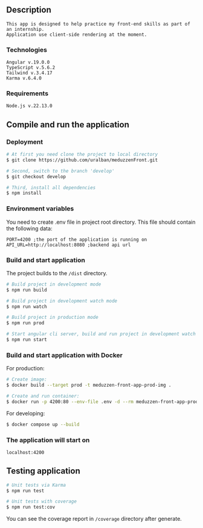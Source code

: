 ## Description
```
This app is designed to help practice my front-end skills as part of an internship. 
Application use client-side rendering at the moment.
```

### Technologies
```
Angular v.19.0.0
TypeScript v.5.6.2
Tailwind v.3.4.17
Karma v.6.4.0
```

### Requirements
```
Node.js v.22.13.0
```

## Compile and run the application

### Deployment
```bash
# At first you need clone the project to local directory
$ git clone https://github.com/uralban/meduzzenFront.git

# Second, switch to the branch 'develop'
$ git checkout develop

# Third, install all dependencies
$ npm install
```

### Environment variables

You need to create .env file in project root directory. This file should contain the following data:
```
PORT=4200 ;the port of the application is running on
API_URL=http://localhost:8080 ;backend api url
```

### Build and start application

The project builds to the `/dist` directory.

```bash
# Build project in development mode
$ npm run build

# Build project in development watch mode
$ npm run watch

# Build project in production mode
$ npm run prod

# Start angular cli server, build and run project in development watch mode
$ npm run start
```

### Build and start application with Docker

For production:

```bash
# Create image:
$ docker build --target prod -t meduzzen-front-app-prod-img .

# Create and run container:
$ docker run -p 4200:80 --env-file .env -d --rm meduzzen-front-app-prod-img
```

For developing:

```bash
$ docker compose up --build
```

### The application will start on
```
localhost:4200
```

## Testing application

```bash
# Unit tests via Karma
$ npm run test

# Unit tests with coverage
$ npm run test:cov
```

You can see the coverage report in `/coverage` directory after generate.
